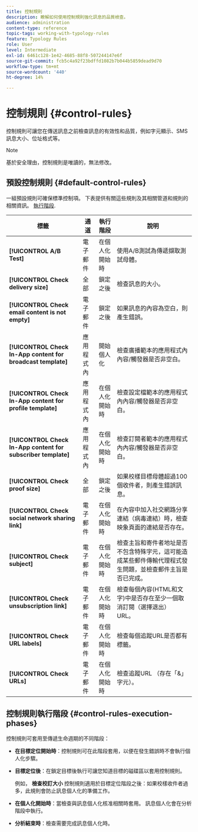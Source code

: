 ```yaml
---
title: 控制規則
description: 瞭解如何使用控制規則強化訊息的品質檢查。
audience: administration
content-type: reference
topic-tags: working-with-typology-rules
feature: Typology Rules
role: User
level: Intermediate
exl-id: 6461c128-1e42-4685-88f8-507244147e6f
source-git-commit: fcb5c4a92f23bdffd1082b7b044b5859dead9d70
workflow-type: tm+mt
source-wordcount: '440'
ht-degree: 14%

---
```


# 控制規則 {#control-rules}

控制規則可讓您在傳送訊息之前檢查訊息的有效性和品質，例如字元顯示、SMS訊息大小、位址格式等。

>[!NOTE]
>
>基於安全理由，控制規則是唯讀的，無法修改。

## 預設控制規則 {#default-control-rules}

一組預設規則可確保標準控制項。 下表提供有關這些規則及其相關管道和規則的相關資訊。 [執行階段](#control-rules-execution-phases).

| 標籤 | 通道 | 執行階段 | 說明 |
|---------|----------|---------|---------|
| **[!UICONTROL A/B Test]** | 電子郵件 | 在個人化開始時 | 使用A/B測試為傳遞擷取測試母體。 |
| **[!UICONTROL Check delivery size]** | 全部 | 鎖定之後 | 檢查訊息的大小。 |
| **[!UICONTROL Check email content is not empty]** | 電子郵件 | 鎖定之後 | 如果訊息的內容為空白，則產生錯誤。 |
| **[!UICONTROL Check In-App content for broadcast template]** | 應用程式內 | 開始個人化 | 檢查廣播範本的應用程式內內容/觸發器是否非空白。 |
| **[!UICONTROL Check In-App content for profile template]** | 應用程式內 | 在個人化開始時 | 檢查設定檔範本的應用程式內內容/觸發器是否非空白。 |
| **[!UICONTROL Check In-App content for subscriber template]** | 應用程式內 | 在個人化開始時 | 檢查訂閱者範本的應用程式內內容/觸發器是否非空白。 |
| **[!UICONTROL Check proof size]** | 全部 | 鎖定之後 | 如果校樣目標母體超過100個收件者，則產生錯誤訊息。 |
| **[!UICONTROL Check social network sharing link]** | 電子郵件 | 在個人化開始時 | 在內容中加入社交網路分享連結（病毒連結）時，檢查映象頁面的連結是否存在。 |
| **[!UICONTROL Check subject]** | 電子郵件 | 在個人化開始時 | 檢查主旨和寄件者地址是否不包含特殊字元，這可能造成某些郵件傳輸代理程式發生問題，並檢查郵件主旨是否已完成。 |
| **[!UICONTROL Check unsubscription link]** | 電子郵件 | 在個人化開始時 | 檢查每個內容(HTML和文字)中是否存在至少一個取消訂閱（選擇退出） URL。 |
| **[!UICONTROL Check URL labels]** | 電子郵件 | 在個人化開始時 | 檢查每個追蹤URL是否都有標籤。 |
| **[!UICONTROL Check URLs]** | 電子郵件 | 在個人化開始時 | 檢查追蹤URL （存在「&amp;」字元）。 |

## 控制規則執行階段 {#control-rules-execution-phases}

控制規則可套用至傳遞生命週期的不同階段：

* **在目標定位開始時**：控制規則可在此階段套用，以便在發生錯誤時不會執行個人化步驟。

* **目標定位後**：在鎖定目標後執行可讓您知道目標的磁碟區以套用控制規則。

   例如， **檢查校訂大小** 控制規則適用於目標定位階段之後：如果校樣收件者過多，此規則會防止訊息個人化的準備工作。

* **在個人化開始時**：當檢查與訊息個人化核准相關時套用。 訊息個人化會在分析階段中執行。

* **分析結束時**：檢查需要完成訊息個人化時。
